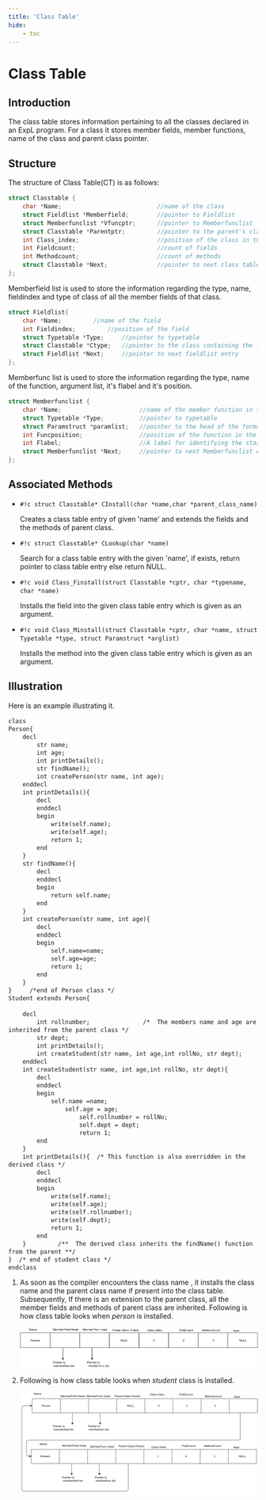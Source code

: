 ```yaml
---
title: 'Class Table'
hide:
    - toc
---
```


# Class Table


## Introduction

The class table stores information pertaining to all the classes declared in an ExpL program.
For a class it stores member fields, member functions, name of the class and parent class pointer.

## Structure

The structure of Class Table(CT) is as follows:

```c
struct Classtable {
 	char *Name;                           //name of the class
	struct Fieldlist *Memberfield;        //pointer to Fieldlist
	struct Memberfunclist *Vfuncptr;      //pointer to Memberfunclist
	struct Classtable *Parentptr;         //pointer to the parent's class table
	int Class_index;                      //position of the class in the virtual function table
	int Fieldcount;                       //count of fields
  	int Methodcount;                      //count of methods
	struct Classtable *Next;              //pointer to next class table entry
};
```
Memberfield list is used to store the information regarding the type, name, fieldindex and type of class of all the member fields of that class.
```c
struct Fieldlist{
	char *Name;			//name of the field
	int Fieldindex;			//position of the field
	struct Typetable *Type;		//pointer to typetable
	struct Classtable *Ctype;	//pointer to the class containing the field
	struct Fieldlist *Next;		//pointer to next fieldlist entry
};
```

Memberfunc list is used to store the information regarding the type, name of the function, argument list, it's flabel and it's position.
```c
struct Memberfunclist {
 	char *Name;                      //name of the member function in the class
	struct Typetable *Type;          //pointer to typetable
	struct Paramstruct *paramlist;   //pointer to the head of the formal parameter list
	int Funcposition;                //position of the function in the class table
 	int Flabel;                      //A label for identifying the starting address of the function's code in the memory
	struct Memberfunclist *Next;     //pointer to next Memberfunclist entry
};

```


## Associated Methods

- `#!c struct Classtable* CInstall(char *name,char *parent_class_name)`

    Creates a class table entry of given 'name' and extends the fields and the methods of parent class.

- `#!c struct Classtable* CLookup(char *name)`

    Search for a class table entry with the given 'name', if exists, return pointer to class table entry else return NULL.

- `#!c void Class_Finstall(struct Classtable *cptr, char *typename, char *name)`

    Installs the field into the given class table entry which is given as an argument.

- `#!c void Class_Minstall(struct Classtable *cptr, char *name, struct Typetable *type, struct Paramstruct *arglist)`

    Installs the method into the given class table entry which is given as an argument.

## Illustration
Here is an example illustrating it.
```
class
Person{
	decl
		str name;
		int age;
		int printDetails();
		str findName();
		int createPerson(str name, int age);
	enddecl
	int printDetails(){
		decl
		enddecl
		begin
			write(self.name);
			write(self.age);
			return 1;
		end
	}
	str findName(){
		decl
		enddecl
		begin
			return self.name;
		end
	}
	int createPerson(str name, int age){
		decl
		enddecl
		begin
			self.name=name;
			self.age=age;
			return 1;
		end
	}
}     /*end of Person class */
Student extends Person{

	decl
		int rollnumber;               /*  The members name and age are inherited from the parent class */
		str dept;
		int printDetails();
		int createStudent(str name, int age,int rollNo, str dept);
	enddecl
  	int createStudent(str name, int age,int rollNo, str dept){
		decl
		enddecl
		begin
			self.name =name;
           		self.age = age;
            		self.rollnumber = rollNo;
            		self.dept = dept;
            		return 1;
		end
	}
	int printDetails(){  /* This function is also overridden in the derived class */
		decl
		enddecl
		begin
			write(self.name);
			write(self.age);
			write(self.rollnumber);
			write(self.dept);
			return 1;
		end
	}         /**  The derived class inherits the findName() function from the parent **/
}  /* end of student class */
endclass
```

1.  As soon as the compiler encounters the class name , it installs the class name and the parent class name if present into the class table.
    Subsequently, If there is an extension to the parent class, all the member fields and methods of parent class are inherited.
    Following is how class table looks when _person_ is installed.

    ![](../img/class_table_1.png)

2.  Following is how class table looks when _student_ class is installed.  

    ![](../img/class_table_2.png)

